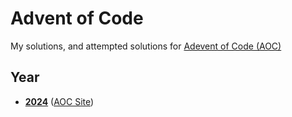 # Advent of Code

My solutions, and attempted solutions for [Adevent of Code (AOC)](https://adventofcode.com/)

## Year

* __[2024](2024)__ ([AOC Site](https://adventofcode.com/2024))


